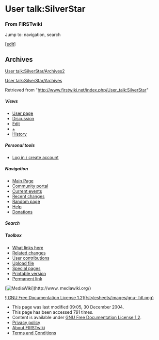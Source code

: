 # User talk:SilverStar

### From FIRSTwiki

Jump to: navigation, search

[[edit](/index.php?title=User_talk:SilverStar&action=edit&section=1 "Edit
section: Archives" )]

## Archives

[User talk:SilverStar/Archives2](/index.php/User_talk:SilverStar/Archives2
"User talk:SilverStar/Archives2" )

[User talk:SilverStar/Archives](/index.php/User_talk:SilverStar/Archives "User
talk:SilverStar/Archives" )

Retrieved from "<http://www.firstwiki.net/index.php/User_talk:SilverStar>"

##### Views

  * [User page](/index.php/User:SilverStar)
  * [Discussion](/index.php/User_talk:SilverStar)
  * [Edit](/index.php?title=User_talk:SilverStar&action=edit)
  * [+](/index.php?title=User_talk:SilverStar&action=edit&section=new)
  * [History](/index.php?title=User_talk:SilverStar&action=history)

##### Personal tools

  * [Log in / create account](/index.php?title=Special:Userlogin&returnto=User_talk:SilverStar)

[](/index.php/Main_Page "Main Page" )

##### Navigation

  * [Main Page](/index.php/Main_Page)
  * [Community portal](/index.php/FIRSTwiki:Community_portal)
  * [Current events](/index.php/Current_events)
  * [Recent changes](/index.php/Special:Recentchanges)
  * [Random page](/index.php/Special:Random)
  * [Help](/index.php/Help:Contents)
  * [Donations](/index.php/FIRSTwiki:Site_support)

##### Search



##### Toolbox

  * [What links here](/index.php/Special:Whatlinkshere/User_talk:SilverStar)
  * [Related changes](/index.php/Special:Recentchangeslinked/User_talk:SilverStar)
  * [User contributions](/index.php/Special:Contributions/SilverStar)
  * [Upload file](/index.php/Special:Upload)
  * [Special pages](/index.php/Special:Specialpages)
  * [Printable version](/index.php?title=User_talk:SilverStar&printable=yes)
  * [Permanent link](/index.php?title=User_talk:SilverStar&oldid=39284)

[![MediaWiki](/skins/common/images/poweredby_mediawiki_88x31.png)](http://www.
mediawiki.org/)

[![GNU Free Documentation License 1.2](/stylesheets/images/gnu-
fdl.png)](http://www.gnu.org/copyleft/fdl.html)

  * This page was last modified 09:05, 30 December 2004.
  * This page has been accessed 791 times.
  * Content is available under [GNU Free Documentation License 1.2](http://www.gnu.org/copyleft/fdl.html "http://www.gnu.org/copyleft/fdl.html" ).
  * [Privacy policy](/index.php/FIRSTwiki:Privacy_policy "FIRSTwiki:Privacy policy" )
  * [About FIRSTwiki](/index.php/FIRSTwiki:About "FIRSTwiki:About" )
  * [Terms and Conditions](/index.php/FIRSTwiki:Terms_and_conditions "FIRSTwiki:Terms and conditions" )

